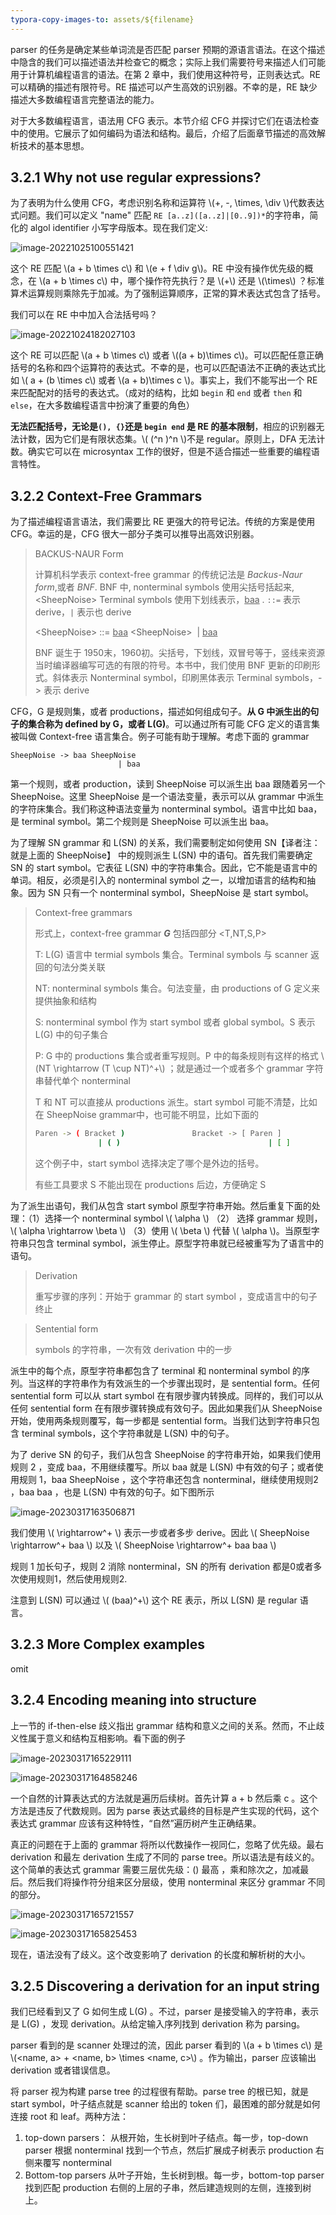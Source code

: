 ```yaml
---
typora-copy-images-to: assets/${filename}
---
```


parser 的任务是确定某些单词流是否匹配 parser 预期的源语言语法。在这个描述中隐含的我们可以描述语法并检查它的概念；实际上我们需要符号来描述人们可能用于计算机编程语言的语法。在第 2 章中，我们使用这种符号，正则表达式。RE 可以精确的描述有限符号。RE 描述可以产生高效的识别器。不幸的是，RE 缺少描述大多数编程语言完整语法的能力。

对于大多数编程语言，语法用 CFG 表示。本节介绍 CFG 并探讨它们在语法检查中的使用。它展示了如何编码为语法和结构。最后，介绍了后面章节描述的高效解析技术的基本思想。

## 3.2.1 Why not use regular expressions?

为了表明为什么使用 CFG，考虑识别名称和运算符 \\(+, -, \times, \div \\)代数表达式问题。我们可以定义 "name" 匹配 `RE [a..z]([a..z]|[0..9])*`的字符串，简化的 algol identifier 小写字母版本。现在我们定义: 

![image-20221025100551421](assets/3.2.expressing_syntax/image-20221025100551421.png)

这个 RE 匹配 \\(a + b \times c\\) 和 \\(e + f \div g\\)。RE 中没有操作优先级的概念，在 \\(a + b \times c\\) 中，哪个操作符先执行？是 \\(+\\) 还是 \\(\times\\) ？标准算术运算规则乘除先于加减。为了强制运算顺序，正常的算术表达式包含了括号。

我们可以在 RE 中中加入合法括号吗？

![image-20221024182027103](assets/3.2.expressing_syntax/image-20221024182027103.png)

这个 RE 可以匹配 \\(a + b \times c\\) 或者 \\((a + b)\times c\\)。可以匹配任意正确括号的名称和四个运算符的表达式。不幸的是，也可以匹配语法不正确的表达式比如 \\( a + (b \times c\\) 或者 \\(a + b)\times c \\)。事实上，我们不能写出一个 RE 来匹配配对的括号的表达式。（成对的结构，比如 `begin` 和 `end` 或者 `then` 和 `else`，在大多数编程语言中扮演了重要的角色）

**无法匹配括号，无论是`(), {}`还是 `begin end` 是 RE 的基本限制**，相应的识别器无法计数，因为它们是有限状态集。\\( (^n )^n \\)不是 regular。原则上，DFA 无法计数。确实它可以在 microsyntax 工作的很好，但是不适合描述一些重要的编程语言特性。

## 3.2.2 Context-Free Grammars

为了描述编程语言语法，我们需要比 RE 更强大的符号记法。传统的方案是使用 CFG。幸运的是，CFG 很大一部分子类可以推导出高效识别器。

> BACKUS-NAUR Form
>
> 计算机科学表示 context-free grammar 的传统记法是 *Backus-Naur form*,或者 *BNF*. BNF 中, nonterminal symbols 使用尖括号括起来,\<SheepNoise\> Terminal symbols 使用下划线表示，<u>baa</u> . `::=`  表示 derive，`|` 表示也 derive
>
> \<SheepNoise\> ::= <u>baa</u> \<SheepNoise\>
> ​								| <u>baa</u>
>
> BNF 诞生于 1950末，1960初。尖括号，下划线，双冒号等于，竖线来资源当时编译器编写可选的有限的符号。本书中，我们使用 BNF 更新的印刷形式。斜体表示 Nonterminal symbol，印刷黑体表示 Terminal symbols，-> 表示 derive

CFG，G 是规则集，或者 productions，描述如何组成句子。**从 G 中派生出的句子的集合称为 defined by G，或者 L(G)**。可以通过所有可能 CFG 定义的语言集被叫做 Context-free 语言集合。例子可能有助于理解。考虑下面的 grammar

```
SheepNoise -> baa SheepNoise
						| baa
```

第一个规则，或者 production，读到 SheepNoise 可以派生出 baa 跟随着另一个 SheepNoise。这里 SheepNoise 是一个语法变量，表示可以从 grammar 中派生的字符床集合。我们称这种语法变量为 nonterminal symbol。语言中比如 baa，是 terminal symbol。第二个规则是 SheepNoise 可以派生出 baa。

为了理解 SN grammar 和 L(SN) 的关系，我们需要制定如何使用 SN【译者注：就是上面的 SheepNoise】 中的规则派生 L(SN) 中的语句。首先我们需要确定 SN 的 start symbol。它表征 L(SN) 中的字符串集合。因此，它不能是语言中的单词。相反，必须是引入的 nonterminal symbol 之一，以增加语言的结构和抽象。因为 SN 只有一个 nonterminal symbol，SheepNoise 是 start symbol。

> Context-free grammars
>
> 形式上，context-free grammar ***G*** 包括四部分 <T,NT,S,P>
>
> T: L(G) 语言中 termial symbols 集合。Terminal symbols 与 scanner 返回的句法分类关联
>
> NT: nonterminal symbols 集合。句法变量，由 productions of G 定义来提供抽象和结构
>
> S: nonterminal symbol 作为 start symbol 或者 global symbol。S 表示 L(G) 中的句子集合
>
> P: G 中的 productions 集合或者重写规则。P 中的每条规则有这样的格式 \\(NT \rightarrow (T \cup NT)^+\\) ；就是通过一个或者多个 grammar 字符串替代单个 nonterminal
>
> T 和 NT 可以直接从 productions 派生。start symbol 可能不清楚，比如在 SheepNoise grammar中，也可能不明显，比如下面的
>
> ```bash
> Paren -> ( Bracket )               Bracket -> [ Paren ]
> 				| ( )                                 | [ ]
> ```
>
> 这个例子中，start symbol 选择决定了哪个是外边的括号。
>
> 有些工具要求 S 不能出现在 productions 后边，方便确定 S

为了派生出语句，我们从包含 start symbol 原型字符串开始。然后重复下面的处理：（1）选择一个 nonterminal symbol \\( \alpha \\) （2） 选择 grammar 规则，\\( \alpha \rightarrow \beta \\) （3）使用 \\( \beta \\) 代替 \\( \alpha \\)。当原型字符串只包含 terminal symbol，派生停止。原型字符串就已经被重写为了语言中的语句。

> Derivation
>
> 重写步骤的序列：开始于 grammar 的 start symbol ，变成语言中的句子终止

> Sentential form
>
> symbols 的字符串，一次有效 derivation 中的一步

派生中的每个点，原型字符串都包含了 terminal 和 nonterminal symbol 的序列。当这样的字符串作为有效派生的一个步骤出现时，是 sentential form。任何 sentential form 可以从 start symbol 在有限步骤内转换成。同样的，我们可以从任何 sentential form 在有限步骤转换成有效句子。因此如果我们从 SheepNoise 开始，使用两条规则覆写，每一步都是 sentential form。当我们达到字符串只包含 terminal symbols，这个字符串就是 L(SN) 中的句子。

为了 derive SN 的句子，我们从包含 SheepNoise 的字符串开始，如果我们使用规则 2 ，变成 baa，不用继续覆写。所以 baa 就是 L(SN) 中有效的句子；或者使用规则 1，baa SheepNoise ，这个字符串还包含 nonterminal，继续使用规则2 ，baa baa ，也是 L(SN) 中有效的句子。如下图所示

![image-20230317163506871](assets/3.2.expressing_syntax/image-20230317163506871.png)

我们使用 \\( \rightarrow^+ \\) 表示一步或者多步 derive。因此  \\( SheepNoise \rightarrow^+ baa \\) 以及  \\( SheepNoise \rightarrow^+ baa baa \\) 

规则 1 加长句子，规则 2 消除 nonterminal，SN 的所有 derivation 都是0或者多次使用规则1，然后使用规则2.

注意到 L(SN) 可以通过 \\( (baa)^+\\) 这个 RE 表示，所以 L(SN) 是 regular 语言。

## 3.2.3 More Complex examples

omit

## 3.2.4 Encoding meaning into structure

上一节的 if-then-else 歧义指出 grammar 结构和意义之间的关系。然而，不止歧义性属于意义和结构互相影响。看下面的例子

![image-20230317165229111](assets/3.2.expressing_syntax/image-20230317165229111.png)

![image-20230317164858246](assets/3.2.expressing_syntax/image-20230317164858246.png)

一个自然的计算表达式的方法就是遍历后续树。首先计算 a + b 然后乘 c 。这个方法是违反了代数规则。因为 parse 表达式最终的目标是产生实现的代码，这个表达式 grammar 应该有这种特性，“自然”遍历树产生正确结果。

真正的问题在于上面的 grammar 将所以代数操作一视同仁，忽略了优先级。最右 derivation 和最左 derivation 生成了不同的 parse tree。所以语法是有歧义的。这个简单的表达式 grammar 需要三层优先级：() 最高 ，乘和除次之，加减最后。然后我们将操作符分组来区分层级，使用 nonterminal 来区分 grammar 不同的部分。

![image-20230317165721557](assets/3.2.expressing_syntax/image-20230317165721557.png)

![image-20230317165825453](assets/3.2.expressing_syntax/image-20230317165825453.png)

现在，语法没有了歧义。这个改变影响了 derivation 的长度和解析树的大小。

## 3.2.5 Discovering a derivation for an input string

我们已经看到又了 G 如何生成 L(G) 。不过，parser 是接受输入的字符串，表示是 L(G) ，发现 derivation。从给定输入序列找到 derivation 称为 parsing。

parser 看到的是 scanner 处理过的流，因此 parser 看到的 \\\(a + b \times c\\) 是 \\(<name, a> + <name, b> \times <name, c>\\) 。作为输出，parser 应该输出 derivation 或者错误信息。

将 parser 视为构建 parse tree 的过程很有帮助。parse tree 的根已知，就是 start symbol，叶子结点就是 scanner 给出的 token 们，最困难的部分就是如何连接 root 和 leaf。两种方法：

1. top-down parsers： 从根开始，生长树到叶子结点。每一步，top-down parser 根据 nonterminal 找到一个节点，然后扩展成子树表示 production 右侧来覆写 nonterminal
2. Bottom-top parsers 从叶子开始，生长树到根。每一步，bottom-top parser 找到匹配 production 右侧的上层的子串，然后建造规则的左侧，连接到树上。
